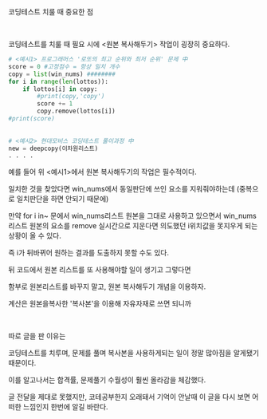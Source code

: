 코딩테스트 치룰 때 중요한 점

​    

코딩테스트를 치룰 때 필요 시에 <원본 복사해두기> 작업이 굉장히 중요하다.

```python
# <예시1> 프로그래머스 '로또의 최고 순위와 최저 순위' 문제 中
score = 0 #고정점수 = 항상 일치 개수
copy = list(win_nums) ########
for i in range(len(lottos)):
    if lottos[i] in copy:
        #print(copy,'copy')
        score += 1 
        copy.remove(lottos[i])
#print(score)
    
    
# <예시2> 현대모비스 코딩테스트 풀이과정 中
new = deepcopy(이차원리스트) 
. . . . 
```

예를 들어 위 <예시1>에서 원본 복사해두기의 작업은 필수적이다.

일치한 것을 찾았다면 win_nums에서 동일판단에 쓰인 요소를 지워줘야하는데 (중복으로 일치판단을 하면 안되기 때문에)

만약 for i in~ 문에서 win_nums리스트 원본을 그대로 사용하고 있으면서 win_nums리스트 원본의 요소를 remove 실시간으로 지운다면 의도했던 i위치값을 못지우게 되는 상황이 올 수 있다.

즉 i가 뒤바뀌어 원하는 결과를 도출하지 못할 수도 있다.

뒤 코드에서 원본 리스트를 또 사용해야할 일이 생기고 그렇다면

함부로 원본리스트를 바꾸지 말고, 원본 복사해두기 개념을 이용하자.

계산은 원본을복사한 '복사본'을 이용해 자유자재로 쓰면 되니까

​    

따로 글을 판 이유는

코딩테스트를 치루며, 문제를 풀며 복사본을 사용하게되는 일이 정말 많아짐을 알게됐기 때문이다.

이를 알고나서는 합격률, 문제풀기 수월성이 훨씬 올라감을 체감했다.

글 전달을 제대로 못했지만, 코테공부한지 오래돼서 기억이 안날때 이 글을 다시 보면 어떠한 느낌인지 한번에 알길 바란다.

